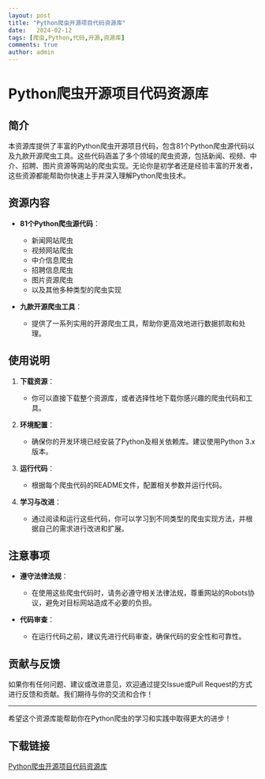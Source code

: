 ```yaml
---
layout: post
title: "Python爬虫开源项目代码资源库"
date:   2024-02-12
tags: [爬虫,Python,代码,开源,资源库]
comments: true
author: admin
---
```

# Python爬虫开源项目代码资源库

## 简介

本资源库提供了丰富的Python爬虫开源项目代码，包含81个Python爬虫源代码以及九款开源爬虫工具。这些代码涵盖了多个领域的爬虫资源，包括新闻、视频、中介、招聘、图片资源等网站的爬虫实现。无论你是初学者还是经验丰富的开发者，这些资源都能帮助你快速上手并深入理解Python爬虫技术。

## 资源内容

- **81个Python爬虫源代码**：
  - 新闻网站爬虫
  - 视频网站爬虫
  - 中介信息爬虫
  - 招聘信息爬虫
  - 图片资源爬虫
  - 以及其他多种类型的爬虫实现

- **九款开源爬虫工具**：
  - 提供了一系列实用的开源爬虫工具，帮助你更高效地进行数据抓取和处理。

## 使用说明

1. **下载资源**：
   - 你可以直接下载整个资源库，或者选择性地下载你感兴趣的爬虫代码和工具。

2. **环境配置**：
   - 确保你的开发环境已经安装了Python及相关依赖库。建议使用Python 3.x版本。

3. **运行代码**：
   - 根据每个爬虫代码的README文件，配置相关参数并运行代码。

4. **学习与改进**：
   - 通过阅读和运行这些代码，你可以学习到不同类型的爬虫实现方法，并根据自己的需求进行改进和扩展。

## 注意事项

- **遵守法律法规**：
  - 在使用这些爬虫代码时，请务必遵守相关法律法规，尊重网站的Robots协议，避免对目标网站造成不必要的负担。

- **代码审查**：
  - 在运行代码之前，建议先进行代码审查，确保代码的安全性和可靠性。

## 贡献与反馈

如果你有任何问题、建议或改进意见，欢迎通过提交Issue或Pull Request的方式进行反馈和贡献。我们期待与你的交流和合作！

---

希望这个资源库能帮助你在Python爬虫的学习和实践中取得更大的进步！

## 下载链接

[Python爬虫开源项目代码资源库](https://pan.quark.cn/s/64a698754782)